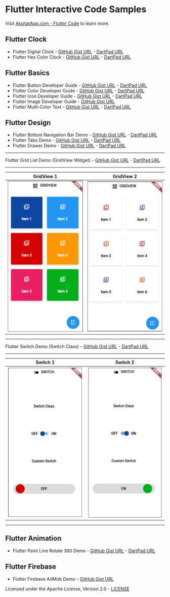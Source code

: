 # Flutter Interactive Code Samples
Visit [AkshatApp.com - Flutter Code](https://www.akshatapp.com/tutorials/flutter-code) to learn more.

## Flutter Clock
* Flutter Digital Clock - [GitHub Gist URL](https://gist.github.com/akshatapp/97dcda32c91178e84995447c37e531c9) - [DartPad URL](https://dartpad.dev/embed-flutter.html?id=97dcda32c91178e84995447c37e531c9&theme=dark&run=true&split=60)
* Flutter Hex Color Clock - [GitHub Gist URL](https://gist.github.com/akshatapp/483c4052470c0a42cad7c7b1a331bb9c) - [DartPad URL](https://dartpad.dev/embed-flutter.html?id=483c4052470c0a42cad7c7b1a331bb9c&theme=dark&run=true&split=60)

## Flutter Basics
* Flutter Button Developer Guide - [GitHub Gist URL](https://gist.github.com/akshatapp/7dba96dd76f94263812bb93416895efa) - [DartPad URL](https://dartpad.dev/embed-flutter.html?id=7dba96dd76f94263812bb93416895efa&theme=dark&run=true&split=60)
* Flutter Color Developer Guide - [GitHub Gist URL](https://gist.github.com/akshatapp/f37f6fcb6d874b79132d11e584a8c0e1) - [DartPad URL](https://dartpad.dev/embed-flutter.html?id=f37f6fcb6d874b79132d11e584a8c0e1&theme=dark&run=true&split=60)
* Flutter Icon Developer Guide - [GitHub Gist URL](https://gist.github.com/akshatapp/6341e41d7c3508cdb36513c60c3fc2ef) - [DartPad URL](https://dartpad.dev/embed-flutter.html?id=6341e41d7c3508cdb36513c60c3fc2ef&theme=dark&run=true&split=60)
* Flutter Image Developer Guide - [GitHub Gist URL](https://gist.github.com/akshatapp/ca894079a1d9ba57c6b3ae97d5fc298f)
* Flutter Multi-Color Text - [GitHub Gist URL](https://gist.github.com/akshatapp/63fd5bbec6b3fc20ce4b62b8c9c0a485) - [DartPad URL](https://dartpad.dev/embed-flutter.html?id=63fd5bbec6b3fc20ce4b62b8c9c0a485&theme=dark&run=true&split=60)


## Flutter Design

* Flutter Bottom Navigation Bar Demo - [GitHub Gist URL](https://gist.github.com/akshatapp/3be7ecdc4f4d7d5e0aaf1946607992f7) - [DartPad URL](https://dartpad.dev/embed-flutter.html?id=3be7ecdc4f4d7d5e0aaf1946607992f7&theme=dark&run=true&split=60)
* Flutter Tabs Demo - [GitHub Gist URL](https://gist.github.com/akshatapp/6c4d730328bac4a4d2abacdbd61476cc) - [DartPad URL](https://dartpad.dev/embed-flutter.html?id=6c4d730328bac4a4d2abacdbd61476cc&theme=dark&run=true&split=60)
* Flutter Drawer Demo - [GitHub Gist URL](https://gist.github.com/akshatapp/6b924cc50c2d7972796b99b305c30ddf) - [DartPad URL](https://dartpad.dev/embed-flutter.html?id=6b924cc50c2d7972796b99b305c30ddf&theme=dark&run=true&split=60)

___
Flutter Grid List Demo (GridView Widget) - [GitHub Gist URL](https://gist.github.com/akshatapp/7f52763ccbc477afbdeb98ea24749826) - [DartPad URL](https://dartpad.dev/7f52763ccbc477afbdeb98ea24749826)
___
| GridView 1| GridView 2|
| ------------- | ------------- |
| ![GridView 1](https://raw.githubusercontent.com/akshatapp/flutter-gist/master/images/gridview-1.png)  | ![GridView 2](https://raw.githubusercontent.com/akshatapp/flutter-gist/master/images/gridview-2.png) |
___
Flutter Switch Demo (Switch Class) - [GitHub Gist URL](https://gist.github.com/akshatapp/31dcf20034cfd0433f642f2e71ae5106) - [DartPad URL](https://dartpad.dev/31dcf20034cfd0433f642f2e71ae5106)
___
| Switch 1| Switch 2|
| ------------- | ------------- |
| ![Switch 1](https://raw.githubusercontent.com/akshatapp/flutter-gist/master/images/switch-1.png)  | ![Switch 2](https://raw.githubusercontent.com/akshatapp/flutter-gist/master/images/switch-2.png) |
___
  
## Flutter Animation
* Flutter Paint Line Rotate 360 Demo - [GitHub Gist URL](https://gist.github.com/akshatapp/afe4b27688c1b2fa38b426ed0d25d669) - [DartPad URL](https://dartpad.dev/embed-flutter.html?id=afe4b27688c1b2fa38b426ed0d25d669&theme=dark&run=true&split=60)  

## Flutter Firebase
* Flutter Firebase AdMob Demo - [GitHub Gist URL](https://gist.github.com/akshatapp/6b6993ed7b7c10063ffb522461134d03)
  
Licensed under the Apache License, Version 2.0 -  [LICENSE](https://github.com/akshatapp/flutter-gist/blob/master/LICENSE)
